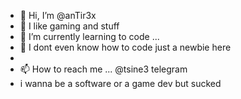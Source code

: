 - 👋 Hi, I’m @anTir3x
- 👀 I like gaming and stuff
- 🌱 I’m currently learning to code ...
- 💞️ I dont even know how to code just a newbie here
- 
- 📫 How to reach me ... @tsine3 telegram
- i wanna be a software or a game dev but sucked 
  


<!---
anTir3x/anTir3x is a ✨ special ✨ repository because its `README.md` (this file) appears on your GitHub profile.
You can click the Preview link to take a look at your changes.
--->
